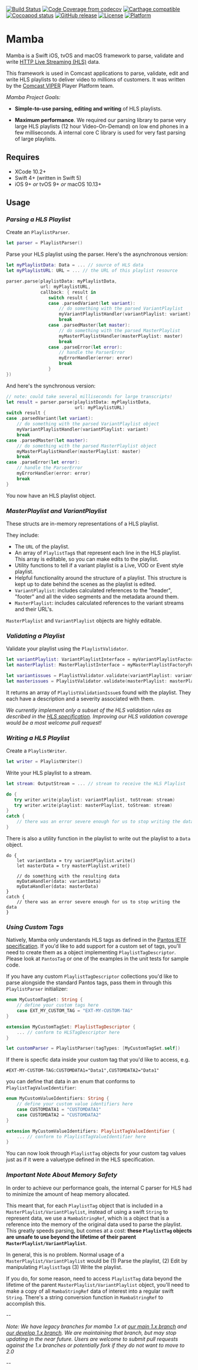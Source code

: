 [![Build Status](https://secure.travis-ci.org/Comcast/mamba.svg)](https://travis-ci.org/Comcast/mamba) 
[![Code Coverage from codecov](https://codecov.io/gh/Comcast/mamba/branch/develop/graph/badge.svg)](https://codecov.io/gh/Comcast/mamba)
[![Carthage compatible](https://img.shields.io/badge/Carthage-compatible-4BC51D.svg?style=flat)](https://github.com/Carthage/Carthage)
[![Cocoapod status](https://img.shields.io/cocoapods/v/mamba.svg)](https://cocoapods.org/pods/mamba)
[![GitHub release](https://img.shields.io/github/release/Comcast/mamba.svg)](https://github.com/Comcast/mamba/releases)
[![License](https://img.shields.io/cocoapods/l/mamba.svg)](https://raw.githubusercontent.com/Comcast/mamba/master/LICENSE.md)
[![Platform](https://img.shields.io/cocoapods/p/mamba.svg?style=flat)]()

Mamba
===

Mamba is a Swift iOS, tvOS and macOS framework to parse, validate and write [HTTP Live Streaming (HLS)](https://tools.ietf.org/html/draft-pantos-http-live-streaming-23) data.

This framework is used in Comcast applications to parse, validate, edit and write HLS playlists to deliver video to millions of customers. It was written by the [Comcast VIPER](https://stackoverflow.com/jobs/companies/comcast-viper) Player Platform team.

_Mamba Project Goals:_

* **Simple-to-use parsing, editing and writing** of HLS playlists.

* **Maximum performance**. We required our parsing library to parse very large HLS playlists (12 hour Video-On-Demand) on low end phones in a few milliseconds. A internal core C library is used for very fast parsing of large playlists.

## Requires

* XCode 10.2+
* Swift 4+ (written in Swift 5)
* iOS 9+ _or_ tvOS 9+ _or_ macOS 10.13+

## Usage

### _Parsing a HLS Playlist_

Create an `PlaylistParser`. 

```swift
let parser = PlaylistParser()
```

Parse your HLS playlist using the parser. Here's the asynchronous version:

```swift
let myPlaylistData: Data = ... // source of HLS data
let myPlaylistURL: URL = ... // the URL of this playlist resource

parser.parse(playlistData: myPlaylistData,
             url: myPlaylistURL,
             callback: { result in
                switch result {
                case .parsedVariant(let variant):
                    // do something with the parsed VariantPlaylist 
                    myVariantPlaylistHandler(variantPlaylist: variant)
                    break
                case .parsedMaster(let master):
                    // do something with the parsed MasterPlaylist 
                    myMasterPlaylistHandler(masterPlaylist: master)
                    break
                case .parseError(let error):
                    // handle the ParserError
                    myErrorHandler(error: error)
                    break
                }
})
```

And here's the synchronous version:

```swift
// note: could take several milliseconds for large transcripts!
let result = parser.parse(playlistData: myPlaylistData,
                          url: myPlaylistURL)
switch result {
case .parsedVariant(let variant):
    // do something with the parsed VariantPlaylist object
    myVariantPlaylistHandler(variantPlaylist: variant)
    break
case .parsedMaster(let master):
    // do something with the parsed MasterPlaylist object
    myMasterPlaylistHandler(masterPlaylist: master)
    break
case .parseError(let error):
    // handle the ParserError
    myErrorHandler(error: error)
    break
}
```

You now have an HLS playlist object.

### _MasterPlaylist and VariantPlaylist_

These structs are in-memory representations of a HLS playlist.

They include:

* The `URL` of the playlist.
* An array of `PlaylistTag`s that represent each line in the HLS playlist. This array is editable, so you can make edits to the playlist.
* Utility functions to tell if a variant playlist is a Live, VOD or Event style playlist.
* Helpful functionality around the structure of a playlist. This structure is kept up to date behind the scenes as the playlist is edited.
 *  `VariantPlaylist`: includes calculated references to the "header", "footer" and all the video segments and the metadata around them. 
 *  `MasterPlaylist`: includes calculated references to the variant streams and their URL's.

`MasterPlaylist` and `VariantPlaylist` objects are highly editable.

### _Validating a Playlist_

Validate your playlist using the `PlaylistValidator`.

```swift
let variantPlaylist: VariantPlaylistInterface = myVariantPlaylistFactoryFunction()
let masterPlaylist: MasterPlaylistInterface = myMasterPlaylistFactoryFunction()

let variantissues = PlaylistValidator.validate(variantPlaylist: variantPlaylist)
let masterissues = PlaylistValidator.validate(masterPlaylist: masterPlaylist)
```

It returns an array of `PlaylistValidationIssue`s found with the playlist. They each have a description and a severity associated with them.

*We currently implement only a subset of the HLS validation rules as described in the [HLS specification](https://tools.ietf.org/html/draft-pantos-http-live-streaming-23). Improving our HLS validation coverage would be a most welcome pull request!*

### _Writing a HLS Playlist_

Create a `PlaylistWriter`.

```swift
let writer = PlaylistWriter()
```

Write your HLS playlist to a stream.

```swift
let stream: OutputStream = ... // stream to receive the HLS Playlist

do {
   try writer.write(playlist: variantPlaylist, toStream: stream)
   try writer.write(playlist: masterPlaylist, toStream: stream)
}
catch {
    // there was an error severe enough for us to stop writing the data
}
```

There is also a utility function in the playlist to write out the playlist to a `Data` object.

```
do {
    let variantData = try variantPlaylist.write()
    let masterData = try masterPlaylist.write()
    
    // do something with the resulting data
    myDataHandler(data: variantData)
    myDataHandler(data: masterData)
}
catch {
    // there was an error severe enough for us to stop writing the data
}
```

### _Using Custom Tags_

Natively, Mamba only understands HLS tags as defined in the [Pantos IETF specification](https://tools.ietf.org/html/draft-pantos-http-live-streaming-23). If you'd like to add support for a custom set of tags, you'll need to create them as a object implementing `PlaylistTagDescriptor`. Please look at `PantosTag` or one of the examples in the unit tests for sample code.

If you have any custom `PlaylistTagDescriptor` collections you'd like to parse alongside the standard Pantos tags, pass them in through this `PlaylistParser` initializer:

```swift
enum MyCustomTagSet: String {
    // define your custom tags here
    case EXT_MY_CUSTOM_TAG = "EXT-MY-CUSTOM-TAG"
}

extension MyCustomTagSet: PlaylistTagDescriptor {
    ... // conform to HLSTagDescriptor here
}

let customParser = PlaylistParser(tagTypes: [MyCustomTagSet.self])
```

If there is specfic data inside your custom tag that you'd like to access, e.g.

```
#EXT-MY-CUSTOM-TAG:CUSTOMDATA1="Data1",CUSTOMDATA2="Data1"
```

you can define that data in an enum that conforms to `PlaylistTagValueIdentifier`:

```swift
enum MyCustomValueIdentifiers: String {
    // define your custom value identifiers here
    case CUSTOMDATA1 = "CUSTOMDATA1"
    case CUSTOMDATA2 = "CUSTOMDATA2"
}

extension MyCustomValueIdentifiers: PlaylistTagValueIdentifier {
    ... // conform to PlaylistTagValueIdentifier here
}
```

You can now look through `PlaylistTag` objects for your custom tag values just as if it were a valuetype defined in the HLS specification.

### _Important Note About Memory Safety_

In order to achieve our performance goals, the internal C parser for HLS had to minimize the amount of heap memory allocated.

This meant that, for each `PlaylistTag` object that is included in a `MasterPlaylist/VariantPlaylist`, instead of using a swift `String` to represent data, we use a `MambaStringRef`, which is a object that is a reference into the memory of the original data used to parse the playlist. This greatly speeds parsing, but comes at a cost: **these `PlaylistTag` objects are unsafe to use beyond the lifetime of their parent `MasterPlaylist/VariantPlaylist`**. 

In general, this is no problem. Normal usage of a `MasterPlaylist/VariantPlaylist` would be (1) Parse the playlist, (2) Edit by manipulating `PlaylistTag`s (3) Write the playlist. 

If you do, for some reason, need to access `PlaylistTag` data beyond the lifetime of the parent `MasterPlaylist/VariantPlaylist` object, you'll need to make a copy of all `MambaStringRef` data of interest into a regular swift `String`. There's a string conversion function in `MambaStringRef` to accomplish this.

--

_Note: We have legacy branches for mamba 1.x at [our main 1.x branch](https://github.com/Comcast/mamba/tree/main_1.x) and [our develop 1.x branch](https://github.com/Comcast/mamba/tree/develop_1.x). We are maintaining that branch, but may stop updating in the near future. Users are welcome to submit pull requests against the 1.x branches or potentially fork if they do not want to move to 2.0_

--

